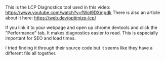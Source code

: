 This is the LCP Diagnostics tool used in this video: https://www.youtube.com/watch?v=fWoI9DXmpdk
There is also an article about it here: https://web.dev/optimize-lcp/

If you link it to your webpage and open up chrome devtools and click the "Performance" tab, 
It makes diagnostics easier to read. 
This is especially important for SEO and load times. 

I tried finding it through their source code but it seems like they have a different file all together.
